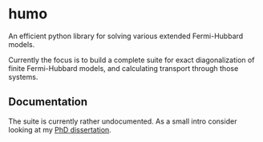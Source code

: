 # humo
An efficient python library for solving various extended Fermi-Hubbard models. 

Currently the focus is to build a complete suite for exact diagonalization of finite Fermi-Hubbard models, and calculating transport through those systems.

## Documentation

The suite is currently rather undocumented. As a small intro consider looking at my [PhD dissertation](http://georglind.dk/phd/KimGLPedersen-PhDThesis-web-final.pdf).
